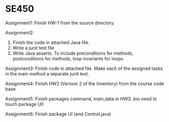 # SE450

Assignment1: 
Finish HW-1 from the source directory.

Assignment2: 
1. Finish the code in attached Java file.  
2. Write a junit test file
3. Write Java asserts.  To include preconditions for methods, postconditions for methods, loop invariants for loops.

Assignment3:
Finish code in attached file.  Make each of the assigned tasks in the main method a separate junit test.

Assignment4:
Finish HW2 (Version 2 of the Inventory) from the course code base.

Assignment5:
Finish packages command, main,data in HW3. (no need to touch package UI)

Assignment6:
Finish package UI (and Control.java)
